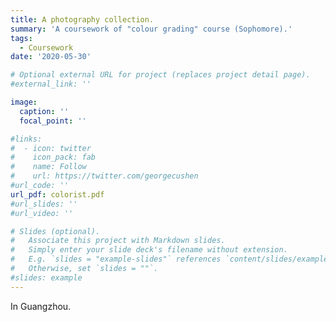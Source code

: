 ```yaml
---
title: A photography collection.
summary: 'A coursework of "colour grading" course (Sophomore).'
tags:
  - Coursework
date: '2020-05-30'

# Optional external URL for project (replaces project detail page).
#external_link: ''

image:
  caption: ''
  focal_point: ''

#links:
#  - icon: twitter
#    icon_pack: fab
#    name: Follow
#    url: https://twitter.com/georgecushen
#url_code: ''
url_pdf: colorist.pdf
#url_slides: ''
#url_video: ''

# Slides (optional).
#   Associate this project with Markdown slides.
#   Simply enter your slide deck's filename without extension.
#   E.g. `slides = "example-slides"` references `content/slides/example-slides.md`.
#   Otherwise, set `slides = ""`.
#slides: example
---
```

In Guangzhou.